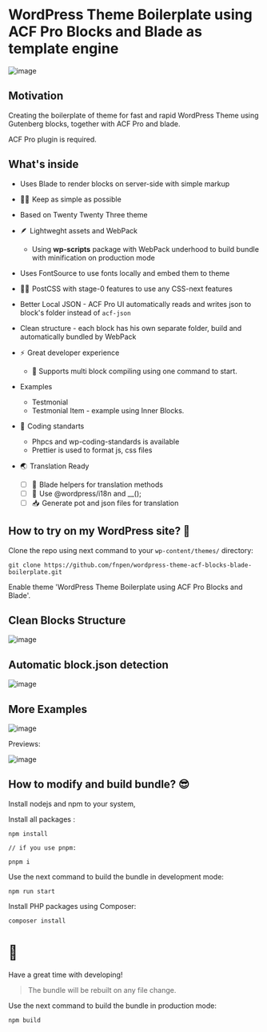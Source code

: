 # WordPress Theme Boilerplate using ACF Pro Blocks and Blade as template engine

![image](https://user-images.githubusercontent.com/31767378/220068812-ee7dd479-463a-4747-a545-af56d4a149fb.png)

## Motivation

Creating the boilerplate of theme for fast and rapid WordPress Theme using Gutenberg blocks, together with ACF Pro and blade.

ACF Pro plugin is required.

## What's inside

* Uses Blade to render blocks on server-side with simple markup

* 🤹🏻  Keep as simple as possible

* Based on Twenty Twenty Three theme

* 🪶  Lightweght assets and WebPack
	* Using **wp-scripts** package with WebPack underhood to build bundle with minification on production mode

* Uses FontSource to use fonts locally and embed them to theme

* 🧑‍🎨  PostCSS with stage-0 features to use any CSS-next features

* Better Local JSON - ACF Pro UI automatically reads and writes json to block's folder instead of `acf-json`

* Clean structure - each block has his own separate folder, build and automatically bundled by WebPack

* ⚡  Great developer experience
	* 🚀 Supports multi block compiling using one command to start.

* Examples
	* Testmonial
	* Testmonial Item - example using Inner Blocks.

* 🔬  Coding standarts
	* Phpcs and wp-coding-standards is available
	* Prettier is used to format js, css files

* 🌏  Translation Ready
	* [ ] 📝  Blade helpers for translation methods
	* [ ] 📝  Use @wordpress/i18n and __();
	* [ ] 📥  Generate pot and json files for translation

## How to try on my WordPress site? 🤔 

Clone the repo using next command to your `wp-content/themes/` directory:

```
git clone https://github.com/fnpen/wordpress-theme-acf-blocks-blade-boilerplate.git
```

Enable theme 'WordPress Theme Boilerplate using ACF Pro Blocks and Blade'.

## Clean Blocks Structure

![image](https://user-images.githubusercontent.com/31767378/220070171-ea8cd24f-3960-43f4-a07d-830247626ca4.png)

## Automatic block.json detection

![image](https://user-images.githubusercontent.com/31767378/220070370-6d8ce7f2-17f5-4697-a9e4-d51d3686eb64.png)


## More Examples

![image](https://user-images.githubusercontent.com/31767378/220068588-89db3ee4-4a35-4731-be2e-580f59d4de77.png)


Previews:

![image](https://user-images.githubusercontent.com/31767378/220069946-d9a5a8fb-65d2-4c56-85c2-280e28f34c99.png)

## How to modify and build bundle? 😎 

Install nodejs and npm to your system,

Install all packages :

```
npm install

// if you use pnpm:

pnpm i
```

Use the next command to build the bundle in development mode:

```
npm run start
```

Install PHP packages using Composer:

```
composer install
```

# 🥳 

Have a great time with developing!

> The bundle will be rebuilt on any file change.

Use the next command to build the bundle in production mode:

```
npm build
```
